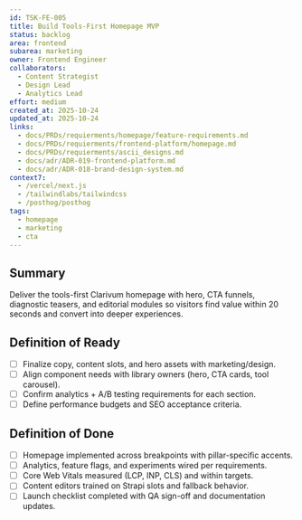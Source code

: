 ```yaml
---
id: TSK-FE-005
title: Build Tools-First Homepage MVP
status: backlog
area: frontend
subarea: marketing
owner: Frontend Engineer
collaborators:
  - Content Strategist
  - Design Lead
  - Analytics Lead
effort: medium
created_at: 2025-10-24
updated_at: 2025-10-24
links:
  - docs/PRDs/requierments/homepage/feature-requirements.md
  - docs/PRDs/requierments/frontend-platform/homepage.md
  - docs/PRDs/requierments/ascii_designs.md
  - docs/adr/ADR-019-frontend-platform.md
  - docs/adr/ADR-018-brand-design-system.md
context7:
  - /vercel/next.js
  - /tailwindlabs/tailwindcss
  - /posthog/posthog
tags:
  - homepage
  - marketing
  - cta
---
```


## Summary
Deliver the tools-first Clarivum homepage with hero, CTA funnels, diagnostic teasers, and editorial modules so visitors find value within 20 seconds and convert into deeper experiences.

## Definition of Ready
- [ ] Finalize copy, content slots, and hero assets with marketing/design.
- [ ] Align component needs with library owners (hero, CTA cards, tool carousel).
- [ ] Confirm analytics + A/B testing requirements for each section.
- [ ] Define performance budgets and SEO acceptance criteria.

## Definition of Done
- [ ] Homepage implemented across breakpoints with pillar-specific accents.
- [ ] Analytics, feature flags, and experiments wired per requirements.
- [ ] Core Web Vitals measured (LCP, INP, CLS) and within targets.
- [ ] Content editors trained on Strapi slots and fallback behavior.
- [ ] Launch checklist completed with QA sign-off and documentation updates.
